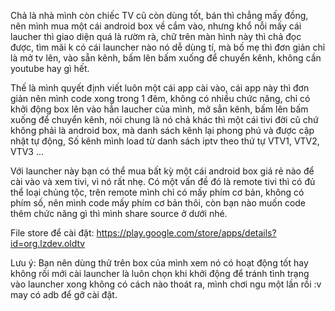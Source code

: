 Chả là nhà mình còn chiếc TV cũ còn dùng tốt, bán thì chẳng mấy đồng, nên mình mua một cái android box về cắm vào, nhưng khổ nỗi mấy cái laucher thì giao diện quá là rườm rà, chữ trên màn hình này thì chả đọc được, tìm mãi k có cái launcher nào nó dễ dùng tí, mà bố mẹ thì đơn giản chỉ là mở tv lên, vào sẵn kênh, bấm lên bấm xuống để chuyển kênh, không cần youtube hay gì hết.

Thế là mình quyết định viết luôn một cái app cài vào, cái app này thì đơn giản nên mình code xong trong 1 đêm, không có nhiều chức năng, chỉ có khởi động box lên vào hẳn laucher của mình, mở sẳn kênh, bấm lên bấm xuống để chuyển kênh, nói chung là nó chả khác thì một cái tivi đời cũ chứ không phải là android box, mà danh sách kênh lại phong phú và được cập nhật tự động,
Số kênh mình load từ danh sách iptv theo thứ tự VTV1, VTV2, VTV3 ...

Với launcher này bạn có thể mua bất kỳ một cái android box giá rẻ nào để cài vào và xem tivi, vì nó rất nhẹ.
Có một vấn đề đó là remote tivi thì có đủ thể loại chủng tộc, trên remote mình chỉ có mấy phím cơ bản, không có phím số, nên mình code mấy phím cơ bản thôi, còn bạn nào muốn code thêm chức năng gì thì mình share source ở dưới nhé.

File store để cài đặt: https://play.google.com/store/apps/details?id=org.lzdev.oldtv

Lưu ý: Bạn nên dùng thử trên box của mình xem nó có hoạt động tốt hay không rồi mới cài launcher là luôn chọn khi khởi động để tránh tình trạng vào launcher xong không có cách nào thoát ra, mình chơi ngu một lần rồi :v may có adb để gỡ cài đặt.
